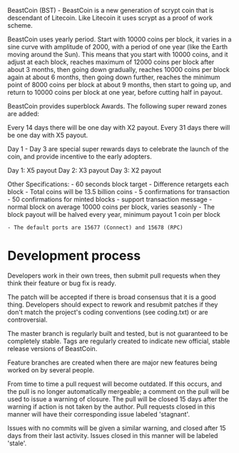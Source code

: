 BeastCoin (BST) - BeastCoin is a new generation of scrypt coin that is descendant of Litecoin. Like Litecoin it uses scrypt as a proof of work scheme.

BeastCoin uses yearly period. Start with 10000 coins per block, it varies in a sine curve with amplitude of 2000, with a period of one year (like the Earth moving around the Sun). This means that you start with 10000 coins, and it adjust at each block, reaches maximum of 12000 coins per block after about 3 months, then going down gradually, reaches 10000 coins per block again at about 6 months, then going down further, reaches the minimum point of 8000 coins per block at about 9 months, then start to going up, and return to 10000 coins per block at one year, before cutting half in payout.

BeastCoin provides superblock Awards. The following super reward zones are added:

Every 14 days there will be one day with X2 payout.
Every 31 days there will be one day with X5 payout.

Day 1 - Day 3 are special super rewards days to celebrate the launch of the coin, and provide incentive to the early adopters.

Day 1: X5 payout
Day 2: X3 payout
Day 3: X2 payout

Other Specifications:
	- 60 seconds block target
	- Difference retargets each block
	- Total coins will be 13.5 billion coins
	- 5 confirmations for transaction
	- 50 confirmations for minted blocks
	- support transaction message
	- normal block on average 10000 coins per block, varies seasonly
	- The block payout will be halved every year, minimum payout 1 coin per block

	- The default ports are 15677 (Connect) and 15678 (RPC)



Development process
===================

Developers work in their own trees, then submit pull requests when
they think their feature or bug fix is ready.

The patch will be accepted if there is broad consensus that it is a
good thing.  Developers should expect to rework and resubmit patches
if they don't match the project's coding conventions (see coding.txt)
or are controversial.

The master branch is regularly built and tested, but is not guaranteed
to be completely stable. Tags are regularly created to indicate new
official, stable release versions of BeastCoin.

Feature branches are created when there are major new features being
worked on by several people.

From time to time a pull request will become outdated. If this occurs, and
the pull is no longer automatically mergeable; a comment on the pull will
be used to issue a warning of closure. The pull will be closed 15 days
after the warning if action is not taken by the author. Pull requests closed
in this manner will have their corresponding issue labeled 'stagnant'.

Issues with no commits will be given a similar warning, and closed after
15 days from their last activity. Issues closed in this manner will be 
labeled 'stale'. 
